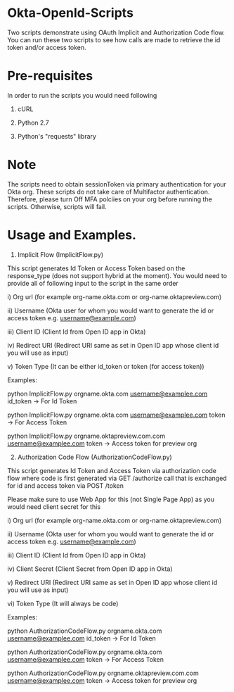 # Okta-OpenId-Scripts

Two scripts demonstrate using OAuth Implicit and Authorization Code flow. You can run these two scripts to see how calls are 
made to retrieve the id token and/or access token.

# Pre-requisites

In order to run the scripts you would need following

1) cURL 


2) Python 2.7 


3) Python's "requests" library  

# Note

The scripts need to obtain sessionToken via primary authentication for your Okta org. These scripts do not take care of Multifactor
authentication. Therefore, please turn Off MFA polciies on your org before running the scripts. Otherwise, scripts will fail. 

# Usage and Examples.

1) Implicit Flow (ImplicitFlow.py)

This script generates Id Token or Access Token based on the response_type (does not support hybrid at the moment). You would need to 
provide all of following input to the script in the same order 

i) Org url (for example org-name.okta.com or org-name.oktapreview.com)

ii) Username (Okta user for whom you would want to generate the id or access token e.g. username@example.com)

iii) Client ID (Client Id from Open ID app in Okta)

iv) Redirect URI (Redirect URI same as set in Open ID app whose client id you will use as input)

v) Token Type (It can be either id_token or token (for access token))

Examples:

python ImplicitFlow.py orgname.okta.com username@examplee.com <clientId> <redirectUri> id_token -> For Id Token

python ImplicitFlow.py orgname.okta.com username@examplee.com <clientId> <redirectUri> token -> For Access Token

python ImplicitFlow.py orgname.oktapreview.com.com username@examplee.com <clientId> <redirectUri> token -> Access token for preview org






2) Authorization Code Flow (AuthorizationCodeFlow.py)

This script generates Id Token and Access Token via authorization code flow where code is first generated via 
GET  /authorize call that is exchanged for id and access token via POST /token

Please make sure to use Web App for this (not Single Page App) as you would need client secret for this

i) Org url (for example org-name.okta.com or org-name.oktapreview.com)

ii) Username (Okta user for whom you would want to generate the id or access token e.g. username@example.com)

iii) Client ID (Client Id from Open ID app in Okta)

iv) Client Secret (Client Secret from Open ID app in Okta)

v) Redirect URI (Redirect URI same as set in Open ID app whose client id you will use as input)

vi) Token Type (It will always be code)

Examples:

python AuthorizationCodeFlow.py orgname.okta.com username@examplee.com <clientId> <clientSecret> <redirectUri> id_token -> For Id Token

python AuthorizationCodeFlow.py orgname.okta.com username@examplee.com <clientId> <clientSecret>  <redirectUri> token -> For Access Token

python AuthorizationCodeFlow.py orgname.oktapreview.com.com username@examplee.com <clientId> <clientSecret> <redirectUri> token -> Access token for preview org

